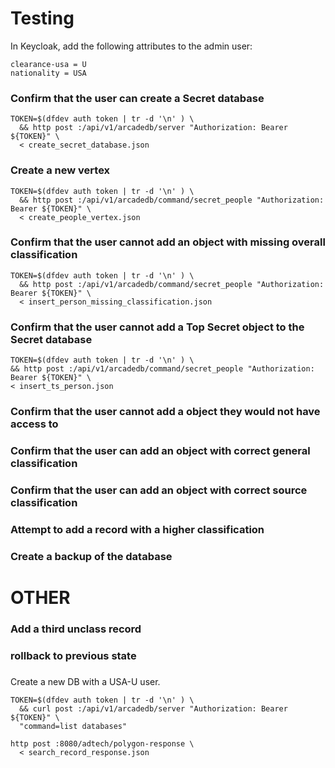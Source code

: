 # Testing


In Keycloak, add the following attributes to the admin user:
```
clearance-usa = U
nationality = USA
```

### Confirm that the user can create a Secret database
```shell
TOKEN=$(dfdev auth token | tr -d '\n' ) \
  && http post :/api/v1/arcadedb/server "Authorization: Bearer ${TOKEN}" \
  < create_secret_database.json
```

### Create a new vertex
```shell
TOKEN=$(dfdev auth token | tr -d '\n' ) \
  && http post :/api/v1/arcadedb/command/secret_people "Authorization: Bearer ${TOKEN}" \
  < create_people_vertex.json
```

### Confirm that the user cannot add an object with missing overall classification
```shell
TOKEN=$(dfdev auth token | tr -d '\n' ) \
  && http post :/api/v1/arcadedb/command/secret_people "Authorization: Bearer ${TOKEN}" \
  < insert_person_missing_classification.json
```

### Confirm that the user cannot add a Top Secret object to the Secret database
```shell 
TOKEN=$(dfdev auth token | tr -d '\n' ) \
&& http post :/api/v1/arcadedb/command/secret_people "Authorization: Bearer ${TOKEN}" \
< insert_ts_person.json
```
### Confirm that the user cannot add a object they would not have access to
### Confirm that the user can add an object with correct general classification
### Confirm that the user can add an object with correct source classification
### Attempt to add a record with a higher classification
### Create a backup of the database
# OTHER
### Add a third unclass record
### rollback to previous state
###
Create a new DB with a USA-U user.
 
```shell
TOKEN=$(dfdev auth token | tr -d '\n' ) \
  && curl post :/api/v1/arcadedb/server "Authorization: Bearer ${TOKEN}" \
  "command=list databases" 
```


```shell
http post :8080/adtech/polygon-response \
  < search_record_response.json
```